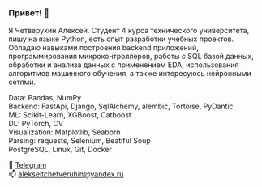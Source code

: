 ### Привет! 👋

Я Четверухин Алексей. Студент 4 курса технического университета, пишу на языке Python, есть опыт разработки учебных проектов. Обладаю навыками построения backend приложений, программирования микроконтроллеров, работы с SQL базой данных, обработки и анализа данных с применением EDA, использования алгоритмов машинного обучения, а также интересуюсь нейронными сетями. 

Data: Pandas, NumPy  
Backend: FastApi, Django, SqlAlchemy, alembic, Tortoise, PyDantic  
ML: Scikit-Learn, XGBoost, Catboost  
DL: PyTorch, CV  
Visualization: Matplotlib, Seaborn  
Parsing: requests, Selenium, Beatiful Soup   
PostgreSQL, Linux, Git, Docker  

📩 [Telegram](https://t.me/alekchetv)  
📫 [alekseitchetveruhin@yandex.ru](mailto:alekseitchetveruhin@yandex.ru) 
